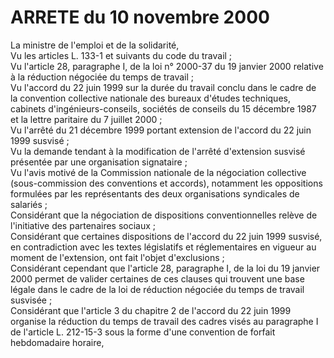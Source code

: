 # ARRETE du 10 novembre 2000

La ministre de l'emploi et de la solidarité,  
 Vu les articles L. 133-1 et suivants du code du travail ;  
 Vu l'article 28, paragraphe I, de la loi n° 2000-37 du 19 janvier 2000 relative à la réduction négociée du temps de travail ;  
 Vu l'accord du 22 juin 1999 sur la durée du travail conclu dans le cadre de la convention collective nationale des bureaux d'études techniques, cabinets d'ingénieurs-conseils, sociétés de conseils du 15 décembre 1987 et la lettre paritaire du 7 juillet 2000 ;  
 Vu l'arrêté du 21 décembre 1999 portant extension de l'accord du 22 juin 1999 susvisé ;  
 Vu la demande tendant à la modification de l'arrêté d'extension susvisé présentée par une organisation signataire ;  
 Vu l'avis motivé de la Commission nationale de la négociation collective (sous-commission des conventions et accords), notamment les oppositions formulées par les représentants des deux organisations syndicales de salariés ;  
 Considérant que la négociation de dispositions conventionnelles relève de l'initiative des partenaires sociaux ;  
 Considérant que certaines dispositions de l'accord du 22 juin 1999 susvisé, en contradiction avec les textes législatifs et réglementaires en vigueur au moment de l'extension, ont fait l'objet d'exclusions ;  
 Considérant cependant que l'article 28, paragraphe I, de la loi du 19 janvier 2000 permet de valider certaines de ces clauses qui trouvent une base légale dans le cadre de la loi de réduction négociée du temps de travail susvisée ;  
 Considérant que l'article 3 du chapitre 2 de l'accord du 22 juin 1999 organise la réduction du temps de travail des cadres visés au paragraphe I de l'article L. 212-15-3 sous la forme d'une convention de forfait hebdomadaire horaire,  
